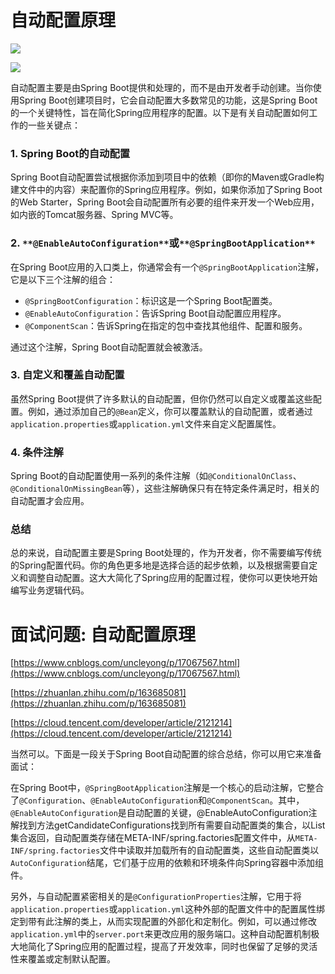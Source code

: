 # 自动配置原理

[![](https://cdn.nlark.com/yuque/0/2023/png/38953059/1702784577089-cd1e8cc9-b4e4-453c-9bb8-b43726750dba.png)](https://cdn.nlark.com/yuque/0/2023/png/38953059/1702784577089-cd1e8cc9-b4e4-453c-9bb8-b43726750dba.png)

[![](https://cdn.nlark.com/yuque/0/2023/png/38953059/1702793226992-d798ca27-d89a-4744-b381-bcad41236772.png)](https://cdn.nlark.com/yuque/0/2023/png/38953059/1702793226992-d798ca27-d89a-4744-b381-bcad41236772.png)

自动配置主要是由Spring Boot提供和处理的，而不是由开发者手动创建。当你使用Spring Boot创建项目时，它会自动配置大多数常见的功能，这是Spring Boot的一个关键特性，旨在简化Spring应用程序的配置。以下是有关自动配置如何工作的一些关键点：

### 1. **Spring Boot的自动配置**

Spring Boot自动配置尝试根据你添加到项目中的依赖（即你的Maven或Gradle构建文件中的内容）来配置你的Spring应用程序。例如，如果你添加了Spring Boot的Web Starter，Spring Boot会自动配置所有必要的组件来开发一个Web应用，如内嵌的Tomcat服务器、Spring MVC等。

### 2. `**@EnableAutoConfiguration**`**或**`**@SpringBootApplication**`

在Spring Boot应用的入口类上，你通常会有一个`@SpringBootApplication`注解，它是以下三个注解的组合：

- `@SpringBootConfiguration`：标识这是一个Spring Boot配置类。
- `@EnableAutoConfiguration`：告诉Spring Boot自动配置应用程序。
- `@ComponentScan`：告诉Spring在指定的包中查找其他组件、配置和服务。

通过这个注解，Spring Boot自动配置就会被激活。

### 3. **自定义和覆盖自动配置**

虽然Spring Boot提供了许多默认的自动配置，但你仍然可以自定义或覆盖这些配置。例如，通过添加自己的`@Bean`定义，你可以覆盖默认的自动配置，或者通过`application.properties`或`application.yml`文件来自定义配置属性。

### 4. **条件注解**

Spring Boot的自动配置使用一系列的条件注解（如`@ConditionalOnClass`、`@ConditionalOnMissingBean`等），这些注解确保只有在特定条件满足时，相关的自动配置才会应用。

### 总结

总的来说，自动配置主要是Spring Boot处理的，作为开发者，你不需要编写传统的Spring配置代码。你的角色更多地是选择合适的起步依赖，以及根据需要自定义和调整自动配置。这大大简化了Spring应用的配置过程，使你可以更快地开始编写业务逻辑代码。

# 面试问题: 自动配置原理

[https://www.cnblogs.com/uncleyong/p/17067567.html](https://www.cnblogs.com/uncleyong/p/17067567.html)

[https://zhuanlan.zhihu.com/p/163685081](https://zhuanlan.zhihu.com/p/163685081)

[https://cloud.tencent.com/developer/article/2121214](https://cloud.tencent.com/developer/article/2121214)

当然可以。下面是一段关于Spring Boot自动配置的综合总结，你可以用它来准备面试：

在Spring Boot中，`@SpringBootApplication`注解是一个核心的启动注解，它整合了`@Configuration`、`@EnableAutoConfiguration`和`@ComponentScan`。其中，`@EnableAutoConfiguration`是自动配置的关键，@EnableAutoConfiguration注解找到方法getCandidateConfigurations找到所有需要自动配置类的集合，以List集合返回，自动配置类存储在META-INF/spring.factories配置文件中，从`META-INF/spring.factories`文件中读取并加载所有的自动配置类，这些自动配置类以`AutoConfiguration`结尾，它们基于应用的依赖和环境条件向Spring容器中添加组件。

另外，与自动配置紧密相关的是`@ConfigurationProperties`注解，它用于将`application.properties`或`application.yml`这种外部的配置文件中的配置属性绑定到带有此注解的类上，从而实现配置的外部化和定制化。例如，可以通过修改`application.yml`中的`server.port`来更改应用的服务端口。这种自动配置机制极大地简化了Spring应用的配置过程，提高了开发效率，同时也保留了足够的灵活性来覆盖或定制默认配置。